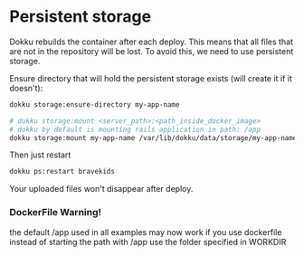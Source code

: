 # Persistent storage

Dokku rebuilds the container after each deploy. This means that all files that are not in the repository will be lost. To avoid this, we need to use persistent storage.

Ensure directory that will hold the persistent storage exists (will create it if it doesn't):

```bash
dokku storage:ensure-directory my-app-name
```

```bash
# dokku storage:mount <server_path>:<path_inside_docker_image>
# dokku by default is mounting rails application in path: /app
dokku storage:mount my-app-name /var/lib/dokku/data/storage/my-app-name-storage:/app/storage
```

Then just restart

```bash
dokku ps:restart bravekids
```

Your uploaded files won't disappear after deploy.

### DockerFile Warning!

the default /app used in all examples may now work if you use dockerfile
instead of starting the path with /app use the folder specified in WORKDIR
